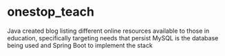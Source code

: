 # onestop_teach
Java created blog listing different online resources available to those in education, specifically targeting needs that persist
MySQL is the database being used and Spring Boot to implement the stack
